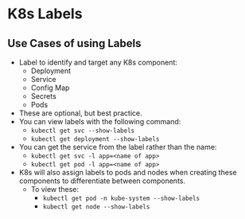 # K8s Labels

## Use Cases of using Labels

- Label to identify and target any K8s component:
  - Deployment
  - Service
  - Config Map
  - Secrets
  - Pods
- These are optional, but best practice.
- You can view labels with the following command:
  - ```kubectl get svc --show-labels```
  - ```kubectl get deployment --show-labels```
- You can get the service from the label rather than the name:
  - ```kubectl get svc -l app=<name of app>```
  - ```kubectl get pod -l app=<name of app>```
- K8s will also assign labels to pods and nodes when creating these components to differentiate between components.
  - To view these:
    - ```kubectl get pod -n kube-system --show-labels```
    - ```kubectl get node --show-labels```